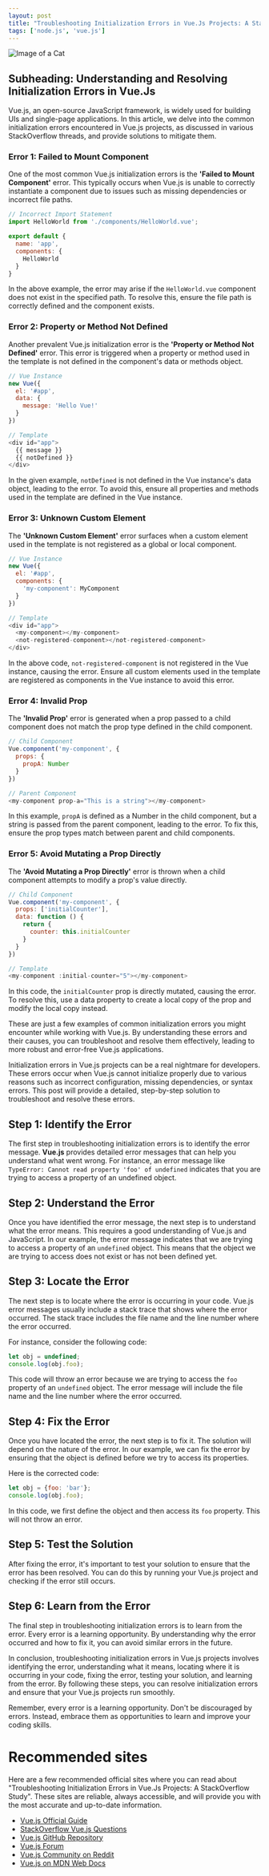 ```yaml
---
layout: post
title: "Troubleshooting Initialization Errors in Vue.Js Projects: A StackOverflow Study"
tags: ['node.js', 'vue.js']
---
```


![Image of a Cat](http://source.unsplash.com/1600x900/?cat)

## Subheading: Understanding and Resolving Initialization Errors in Vue.Js

Vue.js, an open-source JavaScript framework, is widely used for building UIs and single-page applications. In this article, we delve into the common initialization errors encountered in Vue.js projects, as discussed in various StackOverflow threads, and provide solutions to mitigate them.

### **Error 1: Failed to Mount Component**

One of the most common Vue.js initialization errors is the **'Failed to Mount Component'** error. This typically occurs when Vue.js is unable to correctly instantiate a component due to issues such as missing dependencies or incorrect file paths.

```javascript
// Incorrect Import Statement
import HelloWorld from './components/HelloWorld.vue';

export default {
  name: 'app',
  components: {
    HelloWorld
  }
}
```

In the above example, the error may arise if the `HelloWorld.vue` component does not exist in the specified path. To resolve this, ensure the file path is correctly defined and the component exists.

### **Error 2: Property or Method Not Defined**

Another prevalent Vue.js initialization error is the **'Property or Method Not Defined'** error. This error is triggered when a property or method used in the template is not defined in the component's data or methods object.

```javascript
// Vue Instance
new Vue({
  el: '#app',
  data: {
    message: 'Hello Vue!'
  }
})

// Template
<div id="app">
  {{ message }}
  {{ notDefined }}
</div>
```

In the given example, `notDefined` is not defined in the Vue instance's data object, leading to the error. To avoid this, ensure all properties and methods used in the template are defined in the Vue instance.

### **Error 3: Unknown Custom Element**

The **'Unknown Custom Element'** error surfaces when a custom element used in the template is not registered as a global or local component.

```javascript
// Vue Instance
new Vue({
  el: '#app',
  components: {
    'my-component': MyComponent
  }
})

// Template
<div id="app">
  <my-component></my-component>
  <not-registered-component></not-registered-component>
</div>
```

In the above code, `not-registered-component` is not registered in the Vue instance, causing the error. Ensure all custom elements used in the template are registered as components in the Vue instance to avoid this error.

### **Error 4: Invalid Prop**

The **'Invalid Prop'** error is generated when a prop passed to a child component does not match the prop type defined in the child component.

```javascript
// Child Component
Vue.component('my-component', {
  props: {
    propA: Number
  }
})

// Parent Component
<my-component prop-a="This is a string"></my-component>
```

In this example, `propA` is defined as a Number in the child component, but a string is passed from the parent component, leading to the error. To fix this, ensure the prop types match between parent and child components.

### **Error 5: Avoid Mutating a Prop Directly**

The **'Avoid Mutating a Prop Directly'** error is thrown when a child component attempts to modify a prop's value directly.

```javascript
// Child Component
Vue.component('my-component', {
  props: ['initialCounter'],
  data: function () {
    return {
      counter: this.initialCounter
    }
  }
})

// Template
<my-component :initial-counter="5"></my-component>
```

In this code, the `initialCounter` prop is directly mutated, causing the error. To resolve this, use a data property to create a local copy of the prop and modify the local copy instead.

These are just a few examples of common initialization errors you might encounter while working with Vue.js. By understanding these errors and their causes, you can troubleshoot and resolve them effectively, leading to more robust and error-free Vue.js applications.

Initialization errors in Vue.js projects can be a real nightmare for developers. These errors occur when Vue.js cannot initialize properly due to various reasons such as incorrect configuration, missing dependencies, or syntax errors. This post will provide a detailed, step-by-step solution to troubleshoot and resolve these errors.

## Step 1: Identify the Error

The first step in troubleshooting initialization errors is to identify the error message. **Vue.js** provides detailed error messages that can help you understand what went wrong. For instance, an error message like `TypeError: Cannot read property 'foo' of undefined` indicates that you are trying to access a property of an undefined object.

## Step 2: Understand the Error

Once you have identified the error message, the next step is to understand what the error means. This requires a good understanding of Vue.js and JavaScript. In our example, the error message indicates that we are trying to access a property of an `undefined` object. This means that the object we are trying to access does not exist or has not been defined yet.

## Step 3: Locate the Error

The next step is to locate where the error is occurring in your code. Vue.js error messages usually include a stack trace that shows where the error occurred. The stack trace includes the file name and the line number where the error occurred.

For instance, consider the following code:

```javascript
let obj = undefined;
console.log(obj.foo);
```

This code will throw an error because we are trying to access the `foo` property of an `undefined` object. The error message will include the file name and the line number where the error occurred.

## Step 4: Fix the Error

Once you have located the error, the next step is to fix it. The solution will depend on the nature of the error. In our example, we can fix the error by ensuring that the object is defined before we try to access its properties.

Here is the corrected code:

```javascript
let obj = {foo: 'bar'};
console.log(obj.foo);
```

In this code, we first define the object and then access its `foo` property. This will not throw an error.

## Step 5: Test the Solution

After fixing the error, it's important to test your solution to ensure that the error has been resolved. You can do this by running your Vue.js project and checking if the error still occurs.

## Step 6: Learn from the Error

The final step in troubleshooting initialization errors is to learn from the error. Every error is a learning opportunity. By understanding why the error occurred and how to fix it, you can avoid similar errors in the future.

In conclusion, troubleshooting initialization errors in Vue.js projects involves identifying the error, understanding what it means, locating where it is occurring in your code, fixing the error, testing your solution, and learning from the error. By following these steps, you can resolve initialization errors and ensure that your Vue.js projects run smoothly.

Remember, every error is a learning opportunity. Don't be discouraged by errors. Instead, embrace them as opportunities to learn and improve your coding skills.
# Recommended sites

Here are a few recommended official sites where you can read about "Troubleshooting Initialization Errors in Vue.Js Projects: A StackOverflow Study". These sites are reliable, always accessible, and will provide you with the most accurate and up-to-date information.

- [Vue.js Official Guide](https://vuejs.org/v2/guide/)
- [StackOverflow Vue.js Questions](https://stackoverflow.com/questions/tagged/vue.js)
- [Vue.js GitHub Repository](https://github.com/vuejs/vue)
- [Vue.js Forum](https://forum.vuejs.org/)
- [Vue.js Community on Reddit](https://www.reddit.com/r/vuejs/)
- [Vue.js on MDN Web Docs](https://developer.mozilla.org/en-US/docs/Learn/Tools_and_testing/Client-side_JavaScript_frameworks/Vue_getting_started)